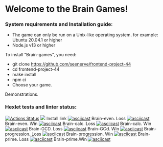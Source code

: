 # Welcome to the Brain Games!

### System requirements and Installation guide:

* The game can only be run on a Unix-like operating system.
for example: Ubuntu 20.04.1 or higher
* Node.js v13 or higher

To install "Brain-games", you need:

* git clone https://github.com/seenerve/frontend-project-44
* cd frontend-project-44
* make install
* npm ci
* Choose your game.

Demonstrations.


### Hexlet tests and linter status:
[![Actions Status](https://github.com/larisaRakhimova7/frontend-project-44/workflows/hexlet-check/badge.svg)](https://github.com/larisaRakhimova7/frontend-project-44/actions)
<a href="https://codeclimate.com/github/larisaRakhimova7/frontend-project-44/maintainability"><img src="https://api.codeclimate.com/v1/badges/d97bd5a4b5f4294d5393/maintainability" /></a>
Install link
[![asciicast](https://asciinema.org/a/1qS3s65mWpPxuPN6S56xsAjbO.svg)](https://asciinema.org/a/1qS3s65mWpPxuPN6S56xsAjbO)
Brain-even. Loss
[![asciicast](https://asciinema.org/a/2H6K5xhDBoyUAJXEREnqk6AYp.svg)](https://asciinema.org/a/2H6K5xhDBoyUAJXEREnqk6AYp)
Brain-even. Win
[![asciicast](https://asciinema.org/a/m8XQVu0D9Pooo0UdtEbpbtMGY.svg)](https://asciinema.org/a/m8XQVu0D9Pooo0UdtEbpbtMGY)
Brain-calc. Loss
[![asciicast](https://asciinema.org/a/nsMIZmf7fb14O4UDv78yB78HR.svg)](https://asciinema.org/a/nsMIZmf7fb14O4UDv78yB78HR)
Brain-calc. Win
[![asciicast](https://asciinema.org/a/b6FZHeXCtjD08d5P4b5RQZ9N4.svg)](https://asciinema.org/a/b6FZHeXCtjD08d5P4b5RQZ9N4)
Brain-GCD. Loss
[![asciicast](https://asciinema.org/a/teijozFPYI1yVi7S6JybWtq2F.svg)](https://asciinema.org/a/teijozFPYI1yVi7S6JybWtq2F)
Brain-GCd. Win
[![asciicast](https://asciinema.org/a/X11mubR7MwKsh4orRY0Sjsc2Y.svg)](https://asciinema.org/a/X11mubR7MwKsh4orRY0Sjsc2Y)
Brain-progression. Loss
[![asciicast](https://asciinema.org/a/mNgWlMthvQltNGIt4MwsFJck9.svg)](https://asciinema.org/a/mNgWlMthvQltNGIt4MwsFJck9)
Brain-progression. Win
[![asciicast](https://asciinema.org/a/3Q4b2i2bqZGK4Gl62ajEtNasQ.svg)](https://asciinema.org/a/3Q4b2i2bqZGK4Gl62ajEtNasQ)
Brain-prime. Loss
[![asciicast](https://asciinema.org/a/FXEGIuR9QHxWLViLwgwabp46k.svg)](https://asciinema.org/a/FXEGIuR9QHxWLViLwgwabp46k)
Brain-prime.Win
[![asciicast](https://asciinema.org/a/TT1gjjvHLBSi6aDESkuFXdIhQ.svg)](https://asciinema.org/a/TT1gjjvHLBSi6aDESkuFXdIhQ)
